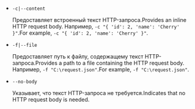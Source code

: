 * `-c|--content`

  <span data-ttu-id="7342c-101">Предоставляет встроенный текст HTTP-запроса.</span><span class="sxs-lookup"><span data-stu-id="7342c-101">Provides an inline HTTP request body.</span></span> <span data-ttu-id="7342c-102">Например, `-c "{ 'id': 2, 'name': 'Cherry' }"`.</span><span class="sxs-lookup"><span data-stu-id="7342c-102">For example, `-c "{ 'id': 2, 'name': 'Cherry' }"`.</span></span>

* `-f|--file`

  <span data-ttu-id="7342c-103">Предоставляет путь к файлу, содержащему текст HTTP-запроса.</span><span class="sxs-lookup"><span data-stu-id="7342c-103">Provides a path to a file containing the HTTP request body.</span></span> <span data-ttu-id="7342c-104">Например, `-f "C:\request.json"`.</span><span class="sxs-lookup"><span data-stu-id="7342c-104">For example, `-f "C:\request.json"`.</span></span>

* `--no-body`

  <span data-ttu-id="7342c-105">Указывает, что текст HTTP-запроса не требуется.</span><span class="sxs-lookup"><span data-stu-id="7342c-105">Indicates that no HTTP request body is needed.</span></span>
